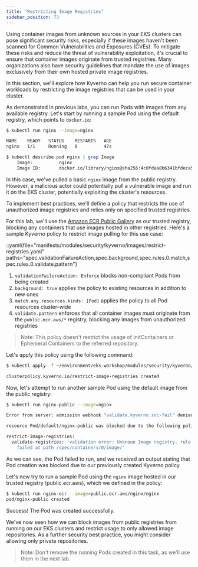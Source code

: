 ```yaml
---
title: "Restricting Image Registries"
sidebar_position: 73
---
```


Using container images from unknown sources in your EKS clusters can pose significant security risks, especially if these images haven't been scanned for Common Vulnerabilities and Exposures (CVEs). To mitigate these risks and reduce the threat of vulnerability exploitation, it's crucial to ensure that container images originate from trusted registries. Many organizations also have security guidelines that mandate the use of images exclusively from their own hosted private image registries.

In this section, we'll explore how Kyverno can help you run secure container workloads by restricting the image registries that can be used in your cluster.

As demonstrated in previous labs, you can run Pods with images from any available registry. Let's start by running a sample Pod using the default registry, which points to `docker.io`:

```bash
$ kubectl run nginx --image=nginx

NAME    READY   STATUS    RESTARTS   AGE
nginx   1/1     Running   0          47s

$ kubectl describe pod nginx | grep Image
    Image:          nginx
    Image ID:       docker.io/library/nginx@sha256:4c0fdaa8b6341bfdeca5f18f7837462c80cff90527ee35ef185571e1c327beac
```

In this case, we've pulled a basic `nginx` image from the public registry. However, a malicious actor could potentially pull a vulnerable image and run it on the EKS cluster, potentially exploiting the cluster's resources.

To implement best practices, we'll define a policy that restricts the use of unauthorized image registries and relies only on specified trusted registries.

For this lab, we'll use the [Amazon ECR Public Gallery](https://public.ecr.aws/) as our trusted registry, blocking any containers that use images hosted in other registries. Here's a sample Kyverno policy to restrict image pulling for this use case:

::yaml{file="manifests/modules/security/kyverno/images/restrict-registries.yaml" paths="spec.validationFailureAction,spec.background,spec.rules.0.match,spec.rules.0.validate.pattern"}

1. `validationFailureAction: Enforce` blocks non-compliant Pods from being created
2. `background: true` applies the policy to existing resources in addition to new ones
3. `match.any.resources.kinds: [Pod]` applies the policy to all Pod resources cluster-wide
4. `validate.pattern` enforces that all container images must originate from the `public.ecr.aws/*` registry, blocking any images from unauthorized registries

> Note: This policy doesn't restrict the usage of InitContainers or Ephemeral Containers to the referred repository.

Let's apply this policy using the following command:

```bash
$ kubectl apply -f ~/environment/eks-workshop/modules/security/kyverno/images/restrict-registries.yaml

clusterpolicy.kyverno.io/restrict-image-registries created
```

Now, let's attempt to run another sample Pod using the default image from the public registry:

```bash expectError=true
$ kubectl run nginx-public --image=nginx

Error from server: admission webhook "validate.kyverno.svc-fail" denied the request:

resource Pod/default/nginx-public was blocked due to the following policies

restrict-image-registries:
  validate-registries: 'validation error: Unknown Image registry. rule validate-registries
    failed at path /spec/containers/0/image/'
```

As we can see, the Pod failed to run, and we received an output stating that Pod creation was blocked due to our previously created Kyverno policy.

Let's now try to run a sample Pod using the `nginx` image hosted in our trusted registry (public.ecr.aws), which we defined in the policy:

```bash
$ kubectl run nginx-ecr --image=public.ecr.aws/nginx/nginx
pod/nginx-public created
```

Success! The Pod was created successfully.

We've now seen how we can block images from public registries from running on our EKS clusters and restrict usage to only allowed image repositories. As a further security best practice, you might consider allowing only private repositories.

> Note: Don't remove the running Pods created in this task, as we'll use them in the next lab.
